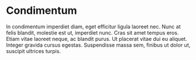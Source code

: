 # Condimentum
In condimentum imperdiet diam, eget efficitur ligula laoreet nec. Nunc at felis blandit, molestie est ut, imperdiet nunc. Cras sit amet tempus eros. Etiam vitae laoreet neque, ac blandit purus. Ut placerat vitae dui eu aliquet. Integer gravida cursus egestas. Suspendisse massa sem, finibus ut dolor ut, suscipit ultrices turpis.
